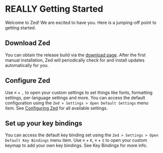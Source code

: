 # REALLY Getting Started

Welcome to Zed! We are excited to have you. Here is a jumping-off point to getting started.

## Download Zed

You can obtain the release build via the [download page](https://zed.dev/download). After the first manual installation, Zed will periodically check for and install updates automatically for you.

## Configure Zed

Use `⌘` + `,` to open your custom settings to set things like fonts, formatting settings, per-language settings and more. You can access the default configuration using the `Zed > Settings > Open Default Settings` menu item. See [Configuring Zed](https://zed.dev/docs/configuring-zed) for all available settings.

## Set up your key bindings

You can access the default key binding set using the `Zed > Settings > Open Default Key Bindings` menu item. Use `⌘` + `K`, `⌘` + `S` to open your custom keymap to add your own key bindings. See Key Bindings for more info.
